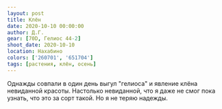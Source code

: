 ```yaml
---
layout: post
title: Клён
date: 2020-10-10 00:00:00
author: Д.Г.
gear: [70D, Гелиос 44-2]
shoot_date: 2020-10-10
location: Нахабино
colors: ['260701', '651704']
tags: [растения, клён, осень]
---
```

Однажды совпали в один день выгул "гелиоса" и явление клёна невиданной красоты. Настолько невиданной, что я даже не смог пока узнать, что это за сорт такой. Но я не теряю надежды.
